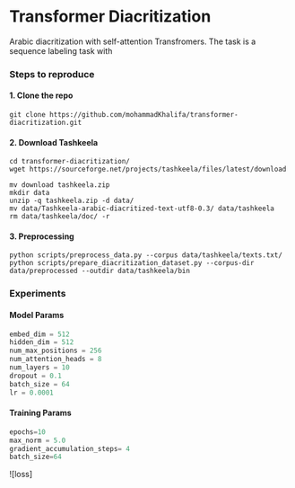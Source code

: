 # Transformer Diacritization
Arabic diacritization with self-attention Transfromers. The task is a sequence labeling task with 

### Steps to reproduce

#### 1. Clone the repo
`git clone https://github.com/mohammadKhalifa/transformer-diacritization.git`

#### 2. Download Tashkeela 
```
cd transformer-diacritization/
wget https://sourceforge.net/projects/tashkeela/files/latest/download

mv download tashkeela.zip
mkdir data
unzip -q tashkeela.zip -d data/
mv data/Tashkeela-arabic-diacritized-text-utf8-0.3/ data/tashkeela 
rm data/tashkeela/doc/ -r 
```

#### 3. Preprocessing
```
python scripts/preprocess_data.py --corpus data/tashkeela/texts.txt/
python scripts/prepare_diacritization_dataset.py --corpus-dir data/preprocessed --outdir data/tashkeela/bin
```

### Experiments

#### Model Params

```python
embed_dim = 512
hidden_dim = 512
num_max_positions = 256
num_attention_heads = 8
num_layers = 10
dropout = 0.1
batch_size = 64
lr = 0.0001
```

#### Training Params
```python
epochs=10
max_norm = 5.0
gradient_accumulation_steps= 4
batch_size=64
```

![loss]



